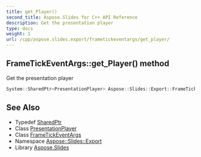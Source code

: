 ```yaml
---
title: get_Player()
second_title: Aspose.Slides for C++ API Reference
description: Get the presentation player
type: docs
weight: 1
url: /cpp/aspose.slides.export/frametickeventargs/get_player/
---
```

## FrameTickEventArgs::get_Player() method


Get the presentation player

```cpp
System::SharedPtr<PresentationPlayer> Aspose::Slides::Export::FrameTickEventArgs::get_Player()
```

## See Also

* Typedef [SharedPtr](../../system/sharedptr/)
* Class [PresentationPlayer](../presentationplayer/)
* Class [FrameTickEventArgs](./)
* Namespace [Aspose::Slides::Export](../)
* Library [Aspose.Slides](../../)